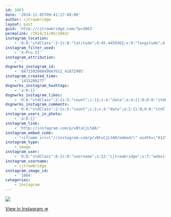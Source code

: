 ```yaml
---
id: 1063
date: '2014-11-05T09:41:17-08:00'
author: cjtrowbridge
layout: post
guid: 'http://cjtrowbridge.com/?p=1063'
permalink: /2014/11/05/1063/
instagram_location:
    - 'O:8:"stdClass":2:{s:8:"latitude";d:45.4459362;s:9:"longitude";d:-122.6260987;}'
instagram_filter_used:
    - 'X-Pro II'
instagram_attribution:
    - ''
dsgnwrks_instagram_id:
    - '847159280849047612_41872995'
instagram_created_time:
    - '1415209277'
dsgnwrks_instagram_hashtags:
    - 'a:0:{}'
dsgnwrks_instagram_likes:
    - 'O:8:"stdClass":2:{s:5:"count";i:12;s:4:"data";a:4:{i:0;O:8:"stdClass":4:{s:8:"username";s:10:"teeemmjayy";s:15:"profile_picture";s:106:"https://igcdn-photos-c-a.akamaihd.net/hphotos-ak-xfa1/t51.2885-19/10843775_330528557139010_483109168_a.jpg";s:2:"id";s:8:"22842056";s:9:"full_name";s:12:"Tess Jimenez";}i:1;O:8:"stdClass":4:{s:8:"username";s:9:"jimmieeee";s:15:"profile_picture";s:84:"https://instagramimages-a.akamaihd.net/profiles/profile_28064856_75sq_1376196501.jpg";s:2:"id";s:8:"28064856";s:9:"full_name";s:12:"Jimmie Erwin";}i:2;O:8:"stdClass":4:{s:8:"username";s:7:"lccraig";s:15:"profile_picture";s:107:"https://igcdn-photos-h-a.akamaihd.net/hphotos-ak-xpa1/t51.2885-19/10691672_1499908693585095_288194900_a.jpg";s:2:"id";s:9:"201788562";s:9:"full_name";s:13:"Lindsay Craig";}i:3;O:8:"stdClass":4:{s:8:"username";s:12:"urban_fervor";s:15:"profile_picture";s:107:"https://igcdn-photos-c-a.akamaihd.net/hphotos-ak-xfa1/t51.2885-19/10852919_336614963191258_1621875715_a.jpg";s:2:"id";s:9:"211606659";s:9:"full_name";s:12:"urban_fervor";}}}'
dsgnwrks_instagram_comments:
    - 'O:8:"stdClass":2:{s:5:"count";i:2;s:4:"data";a:2:{i:0;O:8:"stdClass":4:{s:12:"created_time";s:10:"1415217114";s:4:"text";s:20:"@jarrett_clark !!!!!";s:4:"from";O:8:"stdClass":4:{s:8:"username";s:11:"tealaalvord";s:15:"profile_picture";s:83:"https://instagramimages-a.akamaihd.net/profiles/profile_5473565_75sq_1367825051.jpg";s:2:"id";s:7:"5473565";s:9:"full_name";s:12:"Teala Alvord";}s:2:"id";s:18:"847225025205294000";}i:1;O:8:"stdClass":4:{s:12:"created_time";s:10:"1415222827";s:4:"text";s:34:"@tealaalvord I can''t. And I won''t.";s:4:"from";O:8:"stdClass":4:{s:8:"username";s:13:"jarrett_clark";s:15:"profile_picture";s:84:"https://instagramimages-a.akamaihd.net/profiles/profile_20109996_75sq_1378841282.jpg";s:2:"id";s:8:"20109996";s:9:"full_name";s:13:"Jarrett Clark";}s:2:"id";s:18:"847272944843280773";}}}'
instagram_users_in_photo:
    - 'a:0:{}'
instagram_link:
    - 'http://instagram.com/p/vBtuCjLtA8/'
instagram_embed_code:
    - "<iframe src=\"//instagram.com/p/vBtuCjLtA8/embed/\" width=\"612\" height=\"710\" frameborder=\"0\" scrolling=\"no\" allowtransparency=\"true\"></iframe>\n"
instagram_type:
    - image
instagram_user:
    - 'O:8:"stdClass":6:{s:8:"username";s:12:"cjtrowbridge";s:7:"website";s:0:"";s:15:"profile_picture";s:103:"https://igcdn-photos-f-a.akamaihd.net/hphotos-ak-xpa1/t51.2885-19/925559_452430704897917_67836701_a.jpg";s:9:"full_name";s:13:"CJ Trowbridge";s:3:"bio";s:0:"";s:2:"id";s:8:"41872995";}'
instagram_username:
    - cjtrowbridge
instagram_image_id:
    - '1064'
categories:
    - Instagram
---
```


[![](http://blog.cjtrowbridge.com/wp-content/uploads/2014/11/10747775_703830523026932_2022470051_n2.jpg)](http://instagram.com/p/vBtuCjLtA8/)

[View in Instagram ⇒](http://instagram.com/p/vBtuCjLtA8/)